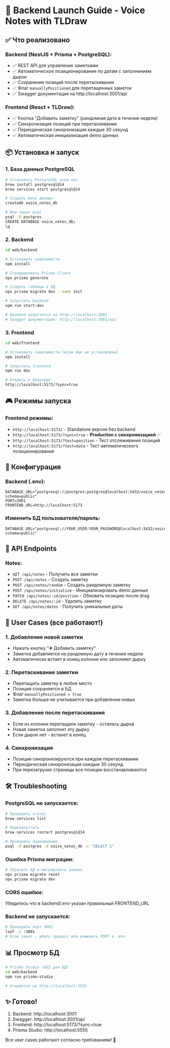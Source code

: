 # 🚀 Backend Launch Guide - Voice Notes with TLDraw

## ✅ Что реализовано

### Backend (NestJS + Prisma + PostgreSQL):
- ✅ REST API для управления заметками
- ✅ Автоматическое позиционирование по датам с заполнением дырок
- ✅ Сохранение позиций после перетаскивания
- ✅ Флаг `manuallyPositioned` для перетащенных заметок
- ✅ Swagger документация на http://localhost:3001/api

### Frontend (React + TLDraw):
- ✅ Кнопка "Добавить заметку" (рандомная дата в течение недели)
- ✅ Синхронизация позиций при перетаскивании
- ✅ Периодическая синхронизация каждые 30 секунд
- ✅ Автоматическая инициализация demo данных

## 📦 Установка и запуск

### 1. База данных PostgreSQL

```bash
# Установить PostgreSQL если нет
brew install postgresql@14
brew services start postgresql@14

# Создать базу данных
createdb voice_notes_db

# Или через psql
psql -U postgres
CREATE DATABASE voice_notes_db;
\q
```

### 2. Backend

```bash
cd web/backend

# Установить зависимости
npm install

# Сгенерировать Prisma Client
npx prisma generate

# Создать таблицы в БД
npx prisma migrate dev --name init

# Запустить backend
npm run start:dev

# Backend запустится на http://localhost:3001
# Swagger документация: http://localhost:3001/api
```

### 3. Frontend

```bash
cd web/frontend

# Установить зависимости (если еще не установлены)
npm install

# Запустить frontend
npm run dev

# Открыть в браузере
http://localhost:5173/?sync=true
```

## 🎮 Режимы запуска

### Frontend режимы:
- `http://localhost:5173/` - Standalone версия без backend
- `http://localhost:5173/?sync=true` - **Production с синхронизацией** ✅
- `http://localhost:5173/?test=position` - Тест отслеживания позиций
- `http://localhost:5173/?test=date` - Тест автоматического позиционирования

## 🔧 Конфигурация

### Backend (.env):
```env
DATABASE_URL="postgresql://postgres:postgres@localhost:5432/voice_notes_db?schema=public"
PORT=3001
FRONTEND_URL=http://localhost:5173
```

### Изменить БД пользователя/пароль:
```env
DATABASE_URL="postgresql://YOUR_USER:YOUR_PASSWORD@localhost:5432/voice_notes_db?schema=public"
```

## 📝 API Endpoints

### Notes:
- `GET /api/notes` - Получить все заметки
- `POST /api/notes` - Создать заметку
- `POST /api/notes/random` - Создать рандомную заметку
- `POST /api/notes/initialize` - Инициализировать demo данные
- `PATCH /api/notes/:id/position` - Обновить позицию после drag
- `DELETE /api/notes/:id` - Удалить заметку
- `GET /api/notes/dates` - Получить уникальные даты

## 🎯 User Cases (все работают!)

### 1. Добавление новой заметки
- Нажать кнопку "➕ Добавить заметку"
- Заметка добавляется на рандомную дату в течение недели
- Автоматически встает в конец колонки или заполняет дырку

### 2. Перетаскивание заметки
- Перетащить заметку в любое место
- Позиция сохраняется в БД
- Флаг `manuallyPositioned = true`
- Заметка больше не учитывается при добавлении новых

### 3. Добавление после перетаскивания
- Если из колонки перетащили заметку - осталась дырка
- Новая заметка заполнит эту дырку
- Если дырок нет - встанет в конец

### 4. Синхронизация
- Позиции синхронизируются при каждом перетаскивании
- Периодическая синхронизация каждые 30 секунд
- При перезагрузке страницы все позиции восстанавливаются

## 🛠️ Troubleshooting

### PostgreSQL не запускается:
```bash
# Проверить статус
brew services list

# Перезапустить
brew services restart postgresql@14

# Проверить подключение
psql -U postgres -d voice_notes_db -c "SELECT 1"
```

### Ошибка Prisma миграции:
```bash
# Сбросить БД и мигрировать заново
npx prisma migrate reset
npx prisma migrate dev
```

### CORS ошибки:
Убедитесь что в backend/.env указан правильный FRONTEND_URL

### Backend не запускается:
```bash
# Проверить порт 3001
lsof -i :3001
# Если занят - убить процесс или изменить PORT в .env
```

## 📊 Просмотр БД

```bash
# Prisma Studio (GUI для БД)
cd web/backend
npm run prisma:studio

# Откроется на http://localhost:5555
```

## ✨ Готово!

1. Backend: http://localhost:3001
2. Swagger: http://localhost:3001/api
3. Frontend: http://localhost:5173/?sync=true
4. Prisma Studio: http://localhost:5555

Все user cases работают согласно требованиям! 🎉